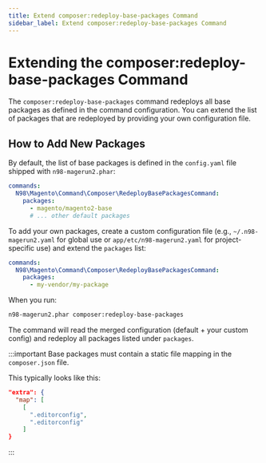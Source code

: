 ```yaml
---
title: Extend composer:redeploy-base-packages Command
sidebar_label: Extend composer:redeploy-base-packages Command
---
```


# Extending the composer:redeploy-base-packages Command

The `composer:redeploy-base-packages` command redeploys all base packages as defined in the command configuration. You can extend the list of packages that are redeployed by providing your own configuration file.

## How to Add New Packages

By default, the list of base packages is defined in the `config.yaml` file shipped with `n98-magerun2.phar`:

```yaml
commands:
  N98\Magento\Command\Composer\RedeployBasePackagesCommand:
    packages:
      - magento/magento2-base
      # ... other default packages
```

To add your own packages, create a custom configuration file (e.g., `~/.n98-magerun2.yaml` for global use or `app/etc/n98-magerun2.yaml` for project-specific use) and extend the `packages` list:

```yaml
commands:
  N98\Magento\Command\Composer\RedeployBasePackagesCommand:
    packages:
      - my-vendor/my-package
```

When you run:

```bash
n98-magerun2.phar composer:redeploy-base-packages
```

The command will read the merged configuration (default + your custom config) and redeploy all packages listed under `packages`.


:::important
Base packages must contain a static file mapping in the `composer.json` file.

This typically looks like this:

```json
"extra": {        
  "map": [
    [
      ".editorconfig",
      ".editorconfig"
    ]
}
```
:::
